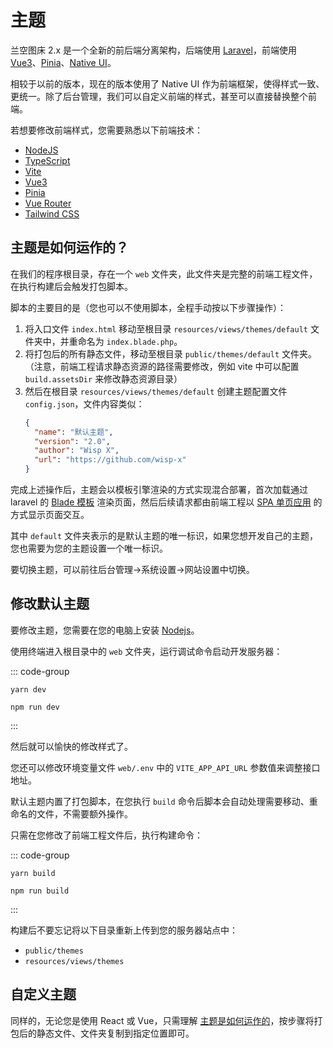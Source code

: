 # 主题

兰空图床 2.x 是一个全新的前后端分离架构，后端使用 [Laravel](https://laravel.com)，前端使用 [Vue3](https://cn.vuejs.org)、[Pinia](https://pinia.vuejs.org/zh)、[Native UI](https://www.naiveui.com)。

相较于以前的版本，现在的版本使用了 Native UI 作为前端框架，使得样式一致、更统一。除了后台管理，我们可以自定义前端的样式，甚至可以直接替换整个前端。

若想要修改前端样式，您需要熟悉以下前端技术：

- [NodeJS](https://nodejs.org)
- [TypeScript](https://www.typescriptlang.org)
- [Vite](https://cn.vitejs.dev)
- [Vue3](https://cn.vuejs.org)
- [Pinia](https://pinia.vuejs.org)
- [Vue Router](https://router.vuejs.org)
- [Tailwind CSS](https://tailwindcss.com)

## 主题是如何运作的？

在我们的程序根目录，存在一个 `web` 文件夹，此文件夹是完整的前端工程文件，在执行构建后会触发打包脚本。

脚本的主要目的是（您也可以不使用脚本，全程手动按以下步骤操作）：

1. 将入口文件 `index.html` 移动至根目录 `resources/views/themes/default` 文件夹中，并重命名为 `index.blade.php`。
2. 将打包后的所有静态文件，移动至根目录 `public/themes/default` 文件夹。（注意，前端工程请求静态资源的路径需要修改，例如 vite 中可以配置 `build.assetsDir` 来修改静态资源目录）
3. 然后在根目录 `resources/views/themes/default` 创建主题配置文件 `config.json`，文件内容类似：
    ```json
    {
      "name": "默认主题",
      "version": "2.0",
      "author": "Wisp X",
      "url": "https://github.com/wisp-x"
    }
    ```
完成上述操作后，主题会以模板引擎渲染的方式实现混合部署，首次加载通过 laravel 的 [Blade 模板](https://laravel.com/docs/11.x/blade) 渲染页面，然后后续请求都由前端工程以 [SPA 单页应用](https://developer.mozilla.org/zh-CN/docs/Glossary/SPA) 的方式显示页面交互。

其中 `default` 文件夹表示的是默认主题的唯一标识，如果您想开发自己的主题，您也需要为您的主题设置一个唯一标识。

要切换主题，可以前往后台管理->系统设置->网站设置中切换。

## 修改默认主题

要修改主题，您需要在您的电脑上安装 [Nodejs](https://nodejs.org)。

使用终端进入根目录中的 `web` 文件夹，运行调试命令启动开发服务器：

::: code-group

```shell [Yarn]
yarn dev
```

```shell [Npm]
npm run dev
```

:::

然后就可以愉快的修改样式了。

您还可以修改环境变量文件 `web/.env` 中的 `VITE_APP_API_URL` 参数值来调整接口地址。

默认主题内置了打包脚本，在您执行 `build` 命令后脚本会自动处理需要移动、重命名的文件，不需要额外操作。

只需在您修改了前端工程文件后，执行构建命令：

::: code-group

```shell [Yarn]
yarn build
```

```shell [Npm]
npm run build
```

:::

构建后不要忘记将以下目录重新上传到您的服务器站点中：

- `public/themes`
- `resources/views/themes`

## 自定义主题

同样的，无论您是使用 React 或 Vue，只需理解 [主题是如何运作的](#主题是如何运作的)，按步骤将打包后的静态文件、文件夹复制到指定位置即可。